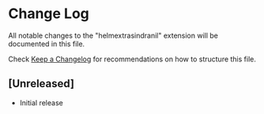 # Change Log

All notable changes to the "helmextrasindranil" extension will be documented in this file.

Check [Keep a Changelog](http://keepachangelog.com/) for recommendations on how to structure this file.

## [Unreleased]

- Initial release